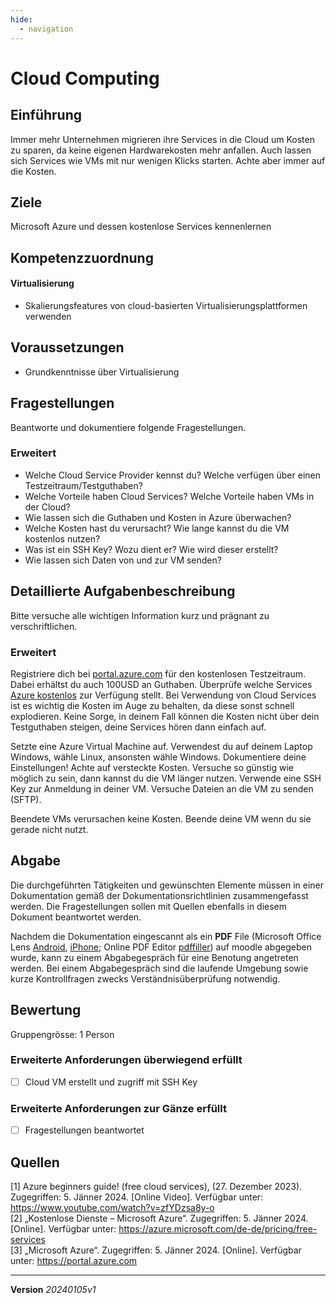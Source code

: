 ```yaml
---
hide:
  - navigation
---
```


# Cloud Computing

## Einführung

Immer mehr Unternehmen migrieren ihre Services in die Cloud um Kosten zu sparen, da keine eigenen Hardwarekosten mehr anfallen. Auch lassen sich Services wie VMs mit nur wenigen Klicks starten. Achte aber immer auf die Kosten.

## Ziele

Microsoft Azure und dessen kostenlose Services kennenlernen


## Kompetenzzuordnung

#### Virtualisierung

* Skalierungsfeatures von cloud-basierten Virtualisierungsplattformen verwenden

## Voraussetzungen

* Grundkenntnisse über Virtualisierung

## Fragestellungen

Beantworte und dokumentiere folgende Fragestellungen.

### Erweitert

* Welche Cloud Service Provider kennst du? Welche verfügen über einen Testzeitraum/Testguthaben?
* Welche Vorteile haben Cloud Services? Welche Vorteile haben VMs in der Cloud?
* Wie lassen sich die Guthaben und Kosten in Azure überwachen?
* Welche Kosten hast du verursacht? Wie lange kannst du die VM kostenlos nutzen?
* Was ist ein SSH Key? Wozu dient er? Wie wird dieser erstellt?
* Wie lassen sich Daten von und zur VM senden?

## Detaillierte Aufgabenbeschreibung

Bitte versuche alle wichtigen Information kurz und prägnant zu verschriftlichen.

### Erweitert

Registriere dich bei [portal.azure.com](https://portal.azure.com) für den kostenlosen Testzeitraum. Dabei erhältst du auch 100USD an Guthaben. Überprüfe welche Services [Azure kostenlos](https://azure.microsoft.com/de-de/pricing/free-services/) zur Verfügung stellt. Bei Verwendung von Cloud Services ist es wichtig die Kosten im Auge zu behalten, da diese sonst schnell explodieren. Keine Sorge, in deinem Fall können die Kosten nicht über dein Testguthaben steigen, deine Services hören dann einfach auf.

Setzte eine Azure Virtual Machine auf. Verwendest du auf deinem Laptop Windows, wähle Linux, ansonsten wähle Windows. Dokumentiere deine Einstellungen! Achte auf versteckte Kosten. Versuche so günstig wie möglich zu sein, dann kannst du die VM länger nutzen. Verwende eine SSH Key zur Anmeldung in deiner VM. Versuche Dateien an die VM zu senden (SFTP).

Beendete VMs verursachen keine Kosten. Beende deine VM wenn du sie gerade nicht nutzt.

## Abgabe

Die durchgeführten Tätigkeiten und gewünschten Elemente müssen in einer Dokumentation gemäß der Dokumentationsrichtlinien zusammengefasst werden. Die Fragestellungen sollen mit Quellen ebenfalls in diesem Dokument beantwortet werden.

Nachdem die Dokumentation eingescannt als ein **PDF** File (Microsoft Office Lens [Android](https://play.google.com/store/apps/details?id=com.microsoft.office.officelens&hl=de_AT&gl=US), [iPhone](https://apps.apple.com/at/app/microsoft-office-lens-pdf-scan/id975925059); Online PDF Editor [pdffiller](https://www.pdffiller.com/de/)) auf moodle abgegeben wurde, kann zu einem Abgabegespräch für eine Benotung angetreten werden. Bei einem Abgabegespräch sind die laufende Umgebung sowie kurze Kontrollfragen zwecks Verständnisüberprüfung notwendig.

## Bewertung

Gruppengrösse: 1 Person

### Erweiterte Anforderungen **überwiegend erfüllt**

- [ ] Cloud VM erstellt und zugriff mit SSH Key

### Erweiterte Anforderungen **zur Gänze erfüllt**

- [ ] Fragestellungen beantwortet

## Quellen

[1] Azure beginners guide! (free cloud services), (27. Dezember 2023). Zugegriffen: 5. Jänner 2024. [Online Video]. Verfügbar unter: https://www.youtube.com/watch?v=zfYDzsa8y-o  
[2] „Kostenlose Dienste – Microsoft Azure“. Zugegriffen: 5. Jänner 2024. [Online]. Verfügbar unter: https://azure.microsoft.com/de-de/pricing/free-services  
[3] „Microsoft Azure“. Zugegriffen: 5. Jänner 2024. [Online]. Verfügbar unter: https://portal.azure.com  


---

**Version** *20240105v1*
